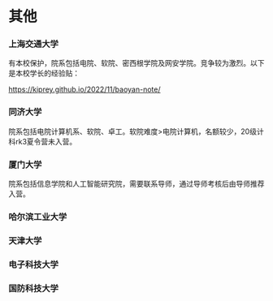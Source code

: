 # 其他

### 上海交通大学

有本校保护，院系包括电院、软院、密西根学院及网安学院。竞争较为激烈。以下是本校学长的经验贴：

https://kiprey.github.io/2022/11/baoyan-note/

### 同济大学

院系包括电院计算机系、软院、卓工。软院难度>电院计算机，名额较少，20级计科rk3夏令营未入营。

### 厦门大学

院系包括信息学院和人工智能研究院，需要联系导师，通过导师考核后由导师推荐入营。

### 哈尔滨工业大学



### 天津大学



### 电子科技大学



### 国防科技大学
